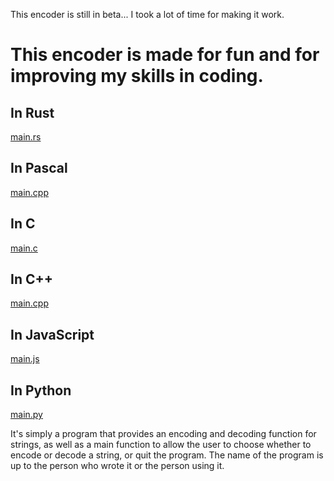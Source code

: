 This encoder is still in beta... I took a lot of time for making it work.  
# This encoder is made for fun and for improving my skills in coding.

## In Rust
[main.rs](https://github.com/LelouchFR/bydw-Encoder/blob/main/main.rs)

## In Pascal
[main.cpp](https://github.com/LelouchFR/bydw-Encoder/blob/main/main.pas)

## In C
[main.c](https://github.com/LelouchFR/bydw-Encoder/blob/main/main.c)

## In C++
[main.cpp](https://github.com/LelouchFR/bydw-Encoder/blob/main/main.cpp)

## In JavaScript
[main.js](https://github.com/LelouchFR/bydw-Encoder/blob/main/main.js)

## In Python
[main.py](https://github.com/LelouchFR/bydw-Encoder/blob/main/main.py)

It's simply a program that provides an encoding and decoding function for strings, as well as a main function to allow the user to choose whether to encode or decode a string, or quit the program. The name of the program is up to the person who wrote it or the person using it.
